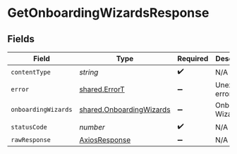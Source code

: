 # GetOnboardingWizardsResponse


## Fields

| Field                                                                | Type                                                                 | Required                                                             | Description                                                          |
| -------------------------------------------------------------------- | -------------------------------------------------------------------- | -------------------------------------------------------------------- | -------------------------------------------------------------------- |
| `contentType`                                                        | *string*                                                             | :heavy_check_mark:                                                   | N/A                                                                  |
| `error`                                                              | [shared.ErrorT](../../models/shared/errort.md)                       | :heavy_minus_sign:                                                   | Unexpected error                                                     |
| `onboardingWizards`                                                  | [shared.OnboardingWizards](../../models/shared/onboardingwizards.md) | :heavy_minus_sign:                                                   | Onboarding Wizards                                                   |
| `statusCode`                                                         | *number*                                                             | :heavy_check_mark:                                                   | N/A                                                                  |
| `rawResponse`                                                        | [AxiosResponse](https://axios-http.com/docs/res_schema)              | :heavy_minus_sign:                                                   | N/A                                                                  |